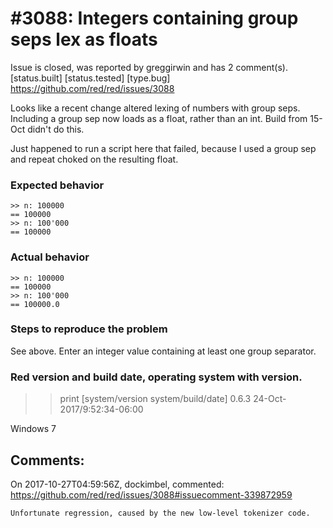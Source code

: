 
#3088: Integers containing group seps lex as floats
================================================================================
Issue is closed, was reported by greggirwin and has 2 comment(s).
[status.built] [status.tested] [type.bug]
<https://github.com/red/red/issues/3088>

Looks like a recent change altered lexing of numbers with group seps. Including a group sep now loads as a float, rather than an int. Build from 15-Oct didn't do this.

Just happened to run a script here that failed, because I used a group sep and repeat choked on the resulting float.

### Expected behavior
```
>> n: 100000
== 100000
>> n: 100'000
== 100000
```

### Actual behavior
```
>> n: 100000
== 100000
>> n: 100'000
== 100000.0
```

### Steps to reproduce the problem
See above. Enter an integer value containing at least one group separator.

### Red version and build date, operating system with version.
>> print [system/version system/build/date]
0.6.3 24-Oct-2017/9:52:34-06:00

Windows 7


Comments:
--------------------------------------------------------------------------------

On 2017-10-27T04:59:56Z, dockimbel, commented:
<https://github.com/red/red/issues/3088#issuecomment-339872959>

    Unfortunate regression, caused by the new low-level tokenizer code.

